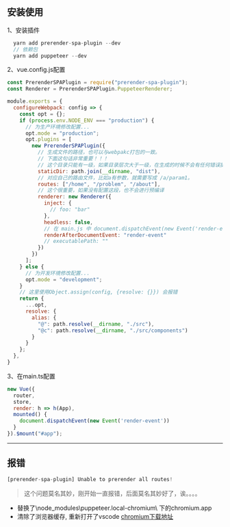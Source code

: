 ## 安装使用
1、安装插件
```javascript
  yarn add prerender-spa-plugin --dev
  // 依赖包
  yarn add puppeteer --dev
```
2、vue.config.js配置
```javascript
const PrerenderSPAPlugin = require("prerender-spa-plugin");
const Renderer = PrerenderSPAPlugin.PuppeteerRenderer;

module.exports = {
  configureWebpack: config => {
    const opt = {};
    if (process.env.NODE_ENV === "production") {
      // 为生产环境修改配置...
      opt.mode = "production";
      opt.plugins = [
        new PrerenderSPAPlugin({
          // 生成文件的路径，也可以与webpakc打包的一致。
          // 下面这句话非常重要！！！
          // 这个目录只能有一级，如果目录层次大于一级，在生成的时候不会有任何错误提示，在预渲染的时候只会卡着不动。
          staticDir: path.join(__dirname, "dist"),
          // 对应自己的路由文件，比如a有参数，就需要写成 /a/param1。
          routes: ["/home", "/problem", "/about"],
          // 这个很重要，如果没有配置这段，也不会进行预编译
          renderer: new Renderer({
            inject: {
              // foo: "bar"
            },
            headless: false,
            // 在 main.js 中 document.dispatchEvent(new Event('render-event'))，两者的事件名称要对应上。
            renderAfterDocumentEvent: "render-event"
            // executablePath: ""
          })
        })
      ];
    } else {
      // 为开发环境修改配置...
      opt.mode = "development";
    }
    // 这里使用Object.assign(config, {resolve: {}}) 会报错
    return {
      ...opt,
      resolve: {
        alias: {
          "@": path.resolve(__dirname, "./src"),
          "@c": path.resolve(__dirname, "./src/components")
        }
      }
    };
  },
}
```
3、在main.ts配置
```javascript
new Vue({
  router,
  store,
  render: h => h(App),
  mounted() {
    document.dispatchEvent(new Event('render-event'))
  }
}).$mount("#app");
```
---
## 报错
```javascript
[prerender-spa-plugin] Unable to prerender all routes!
```
> 这个问题莫名其妙，刚开始一直报错，后面莫名其妙好了，诶。。。。
* 替换了\node_modules\puppeteer\.local-chromium\ 下的chromium.app
* 清除了浏览器缓存, 重新打开了vscode
[chromium下载地址](https://npm.taobao.org/mirrors/chromium-browser-snapshots)